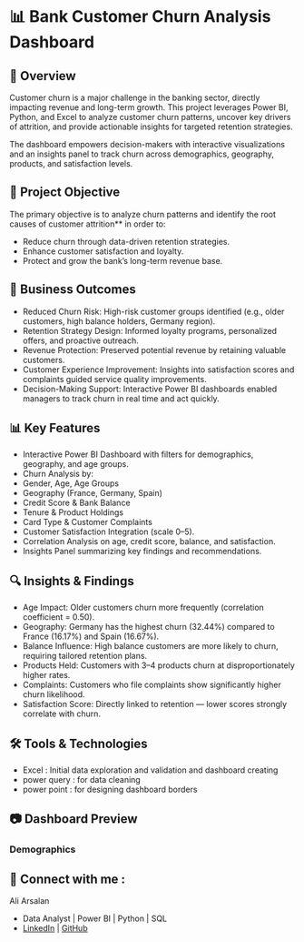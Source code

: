 # 📊 Bank Customer Churn Analysis Dashboard  

## 📌 Overview  

Customer churn is a major challenge in the banking sector, directly impacting revenue and long-term growth. This project leverages Power BI, Python, and Excel to analyze customer churn patterns, uncover key drivers of attrition, and provide actionable insights for targeted retention strategies.  

The dashboard empowers decision-makers with interactive visualizations and an insights panel to track churn across demographics, geography, products, and satisfaction levels.  



## 🎯 Project Objective  

The primary objective is to analyze churn patterns and identify the root causes of customer attrition** in order to:  
- Reduce churn through data-driven retention strategies.  
- Enhance customer satisfaction and loyalty.  
- Protect and grow the bank’s long-term revenue base.  



## 💼 Business Outcomes  

- Reduced Churn Risk: High-risk customer groups identified (e.g., older customers, high balance holders, Germany region).  
- Retention Strategy Design: Informed loyalty programs, personalized offers, and proactive outreach.  
- Revenue Protection: Preserved potential revenue by retaining valuable customers.  
- Customer Experience Improvement: Insights into satisfaction scores and complaints guided service quality improvements.  
- Decision-Making Support: Interactive Power BI dashboards enabled managers to track churn in real time and act quickly.  


## 📊 Key Features  

- Interactive Power BI Dashboard with filters for demographics, geography, and age groups.  
- Churn Analysis by:  
- Gender, Age, Age Groups  
- Geography (France, Germany, Spain)  
- Credit Score & Bank Balance  
- Tenure & Product Holdings  
- Card Type & Customer Complaints  
- Customer Satisfaction Integration (scale 0–5).  
- Correlation Analysis on age, credit score, balance, and satisfaction.  
- Insights Panel summarizing key findings and recommendations.  



## 🔍 Insights & Findings  

- Age Impact: Older customers churn more frequently (correlation coefficient = 0.50).  
- Geography: Germany has the highest churn (32.44%) compared to France (16.17%) and Spain (16.67%).  
- Balance Influence: High balance customers are more likely to churn, requiring tailored retention plans.  
- Products Held: Customers with 3–4 products churn at disproportionately higher rates.  
- Complaints: Customers who file complaints show significantly higher churn likelihood.  
- Satisfaction Score: Directly linked to retention — lower scores strongly correlate with churn.  



## 🛠 Tools & Technologies  

- Excel : Initial data exploration and validation  and dashboard creating 
- power query : for data cleaning 
- power point : for designing dashboard borders 


## 📷 Dashboard Preview    


### Demographics   



## 👤 Connect with me :
   Ali Arsalan
- Data Analyst | Power BI | Python | SQL  
- [LinkedIn](https://www.linkedin.com/in/ali-arsalan-963b89346?utm_source=share&utm_campaign=share_via&utm_content=profile&utm_medium=android_app) | [GitHub](https://github.com/kaifo3301/Insurance-Analysis-Dashboard-/tree/main)
